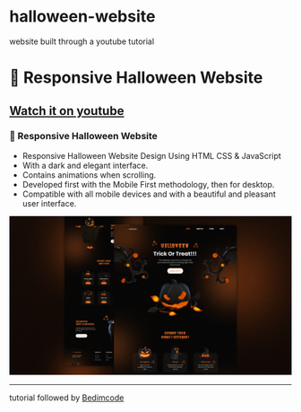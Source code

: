 # halloween-website

website built through a youtube tutorial

# 🎃 Responsive Halloween Website

## [Watch it on youtube](https://youtu.be/TBEOARNn2Gc)

### 🎃 Responsive Halloween Website

- Responsive Halloween Website Design Using HTML CSS & JavaScript
- With a dark and elegant interface.
- Contains animations when scrolling.
- Developed first with the Mobile First methodology, then for desktop.
- Compatible with all mobile devices and with a beautiful and pleasant user interface.

![preview img](/preview.png)

---

tutorial followed by [Bedimcode](https://www.youtube.com/c/Bedimcode)
